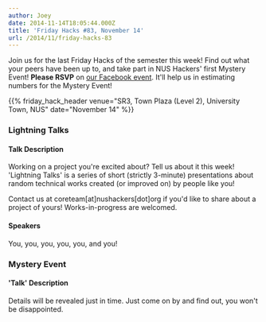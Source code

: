 ```yaml
---
author: Joey
date: 2014-11-14T18:05:44.000Z
title: 'Friday Hacks #83, November 14'
url: /2014/11/friday-hacks-83
---
```


Join us for the last Friday Hacks of the semester this week! Find out what your peers have been up to, and take part in NUS Hackers' first Mystery Event! <strong>Please RSVP</strong> on <a href="https://www.facebook.com/events/368317163343825/">our Facebook event</a>. It'll help us in estimating numbers for the Mystery Event!

{{% friday_hack_header venue="SR3, Town Plaza (Level 2), University Town, NUS" date="November 14" %}}

### Lightning Talks

#### Talk Description
Working on a project you're excited about? Tell us about it this week! 'Lightning Talks' is a series of short (strictly 3-minute) presentations about random technical works created (or improved on) by people like you!

Contact us at coreteam[at]nushackers[dot]org if you'd like to share about a project of yours! Works-in-progress are welcomed.

#### Speakers
You, you, you, you, you, and you!

### Mystery Event

#### 'Talk' Description
Details will be revealed just in time. Just come on by and find out, you won't be disappointed.
